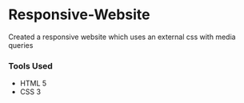 # Responsive-Website
Created a responsive website which uses an external css with media queries
### Tools Used 
* HTML 5 
* CSS 3
